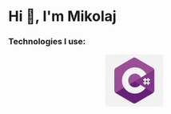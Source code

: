 <h1>Hi 👋, I'm Mikolaj</h1>
<h3>Technologies I use:</h3>
<p align="center">
  <img width="23%" src="https://github.com/mikolajsemeniuk/mikolajsemeniuk/blob/main/logos/cs.png" />
</p>

